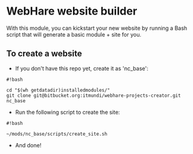 # WebHare website builder

With this module, you can kickstart your new website by running a Bash script that will generate a basic module + site for you.

## To create a website

* If you don't have this repo yet, create it as 'nc_base':

```
#!bash

cd "$(wh getdatadir)installedmodules/"
git clone git@bitbucket.org:itmundi/webhare-projects-creator.git nc_base

```

* Run the following script to create the site:


```
#!bash

~/mods/nc_base/scripts/create_site.sh

```

- And done!